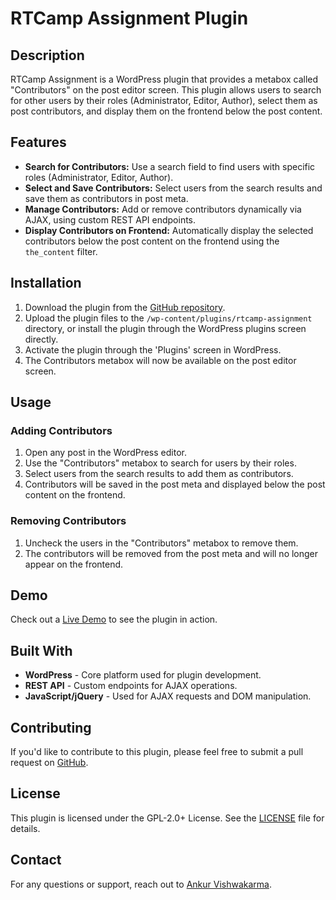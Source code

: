 # RTCamp Assignment Plugin

## Description

RTCamp Assignment is a WordPress plugin that provides a metabox called "Contributors" on the post editor screen. This plugin allows users to search for other users by their roles (Administrator, Editor, Author), select them as post contributors, and display them on the frontend below the post content.

## Features

- **Search for Contributors:** Use a search field to find users with specific roles (Administrator, Editor, Author).
- **Select and Save Contributors:** Select users from the search results and save them as contributors in post meta.
- **Manage Contributors:** Add or remove contributors dynamically via AJAX, using custom REST API endpoints.
- **Display Contributors on Frontend:** Automatically display the selected contributors below the post content on the frontend using the `the_content` filter.

## Installation

1. Download the plugin from the [GitHub repository](https://github.com/ankur0007/rt-wpcs-ankur0007).
2. Upload the plugin files to the `/wp-content/plugins/rtcamp-assignment` directory, or install the plugin through the WordPress plugins screen directly.
3. Activate the plugin through the 'Plugins' screen in WordPress.
4. The Contributors metabox will now be available on the post editor screen.

## Usage

### Adding Contributors

1. Open any post in the WordPress editor.
2. Use the "Contributors" metabox to search for users by their roles.
3. Select users from the search results to add them as contributors.
4. Contributors will be saved in the post meta and displayed below the post content on the frontend.

### Removing Contributors

1. Uncheck the users in the "Contributors" metabox to remove them.
2. The contributors will be removed from the post meta and will no longer appear on the frontend.

## Demo

Check out a [Live Demo](https://github.com/ankur0007/rt-wpcs-ankur0007) to see the plugin in action.

## Built With

- **WordPress** - Core platform used for plugin development.
- **REST API** - Custom endpoints for AJAX operations.
- **JavaScript/jQuery** - Used for AJAX requests and DOM manipulation.

## Contributing

If you'd like to contribute to this plugin, please feel free to submit a pull request on [GitHub](https://github.com/ankur0007/rt-wpcs-ankur0007).

## License

This plugin is licensed under the GPL-2.0+ License. See the [LICENSE](http://www.gnu.org/licenses/gpl-2.0.txt) file for details.

## Contact

For any questions or support, reach out to [Ankur Vishwakarma](https://profiles.wordpress.org/the-ank/).
